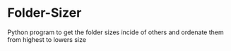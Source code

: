 # Folder-Sizer
Python program to get the folder sizes incide of others and ordenate them from highest to lowers size
